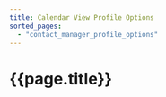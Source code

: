 ```yaml
---
title: Calendar View Profile Options
sorted_pages:
  - "contact_manager_profile_options"
---
```

# {{page.title}}
